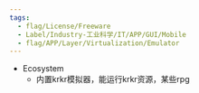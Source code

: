 ```yaml
---
tags:
  - flag/License/Freeware
  - Label/Industry-工业科学/IT/APP/GUI/Mobile
  - flag/APP/Layer/Virtualization/Emulator
---
```


- Ecosystem
    - 内置krkr模拟器，能运行krkr资源，某些rpg
